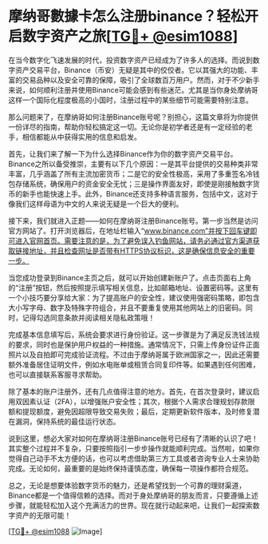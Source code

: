 # 摩纳哥數據卡怎么注册binance？轻松开启数字资产之旅[[TG💪+ @esim1088](https://t.me/s/esim1088)]

在当今数字化飞速发展的时代，投资数字资产已经成为了许多人的选择。而说到数字资产交易平台，Binance（币安）无疑是其中的佼佼者。它以其强大的功能、丰富的交易品种以及安全可靠的保障，吸引了全球数百万用户。然而，对于不少新手来说，如何顺利注册并使用Binance可能会感到有些迷茫。尤其是当你身处摩纳哥这样一个国际化程度极高的小国时，注册过程中的某些细节可能需要特别注意。

那么问题来了，在摩纳哥如何注册Binance账号呢？别担心，这篇文章将为你提供一份详尽的指南，帮助你轻松搞定这一切。无论你是初学者还是有一定经验的老手，相信都能从中获得实用的信息和启发。

首先，让我们来了解一下为什么选择Binance作为你的数字资产交易平台。Binance之所以备受推崇，主要有以下几个原因：一是其平台提供的交易种类非常丰富，几乎涵盖了所有主流加密货币；二是它的安全性极高，采用了多重签名冷钱包存储系统，确保用户的资金安全无忧；三是操作界面友好，即使是刚接触数字货币的新手也能快速上手。此外，Binance还支持多种语言服务，包括中文，这对于像我们这样母语为中文的人来说无疑是一个巨大的便利。

接下来，我们就进入正题——如何在摩纳哥注册Binance账号。第一步当然是访问官方网站了。打开浏览器后，在地址栏输入“www.binance.com”并按下回车键即可进入官网首页。需要注意的是，为了避免误入钓鱼网站，请务必通过官方渠道获取链接地址，并且检查网址是否带有HTTPS协议标识，这是确保信息安全的重要一步。

当您成功登录到Binance主页之后，就可以开始创建新账户了。点击页面右上角的“注册”按钮，然后按照提示填写相关信息，比如邮箱地址、设置密码等。这里有一个小技巧要分享给大家：为了提高账户的安全性，建议使用强密码策略，即包含大小写字母、数字及特殊字符组合，并且不要重复使用其他网站上的旧密码。同时，记得勾选同意条款并阅读相关隐私政策哦！

完成基本信息填写后，系统会要求进行身份验证。这一步骤是为了满足反洗钱法规的要求，同时也是保护用户权益的一种措施。通常情况下，只需上传身份证件正面照片以及自拍即可完成验证流程。不过由于摩纳哥属于欧洲国家之一，因此还需要额外准备居住证明文件，例如水电账单或租赁合同复印件等。如果遇到任何困难，也可以直接联系客服寻求帮助。

除了基本的账户注册外，还有几点值得注意的地方。首先，在首次登录时，建议启用双因素认证（2FA），以增强账户安全性；其次，根据个人需求合理规划存款限额和提现额度，避免因超限导致交易失败；最后，定期更新软件版本，及时修复潜在漏洞，保持系统的最佳运行状态。

说到这里，想必大家对如何在摩纳哥注册Binance账号已经有了清晰的认识了吧！其实整个过程并不复杂，只要按照指引一步步操作就能顺利完成。当然啦，如果你觉得自己动手不太方便的话，也可以考虑借助第三方工具或者咨询专业人士来协助完成。无论如何，最重要的是始终保持谨慎态度，确保每一项操作都符合规范。

总之，无论是想要体验数字货币的魅力，还是希望找到一个可靠的理财渠道，Binance都是一个值得信赖的选择。而对于身处摩纳哥的朋友而言，只要遵循上述步骤，就能轻松加入这个充满活力的世界。现在就行动起来吧，让我们一起探索数字资产的无限可能！

[[TG💪+ @esim1088](https://t.me/s/esim1088) ![Image](https://i.postimg.cc/4NQfJmqS/Snipaste-2025-05-13-00-14-12.png)]